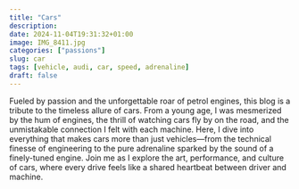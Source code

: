 ```yaml
---
title: "Cars"
description: 
date: 2024-11-04T19:31:32+01:00
image: IMG_8411.jpg
categories: ["passions"]
slug: car
tags: [vehicle, audi, car, speed, adrenaline]
draft: false
---
```


Fueled by passion and the unforgettable roar of petrol engines, this blog is a tribute to the timeless allure of cars. From a young age, I was mesmerized by the hum of engines, the thrill of watching cars fly by on the road, and the unmistakable connection I felt with each machine. Here, I dive into everything that makes cars more than just vehicles—from the technical finesse of engineering to the pure adrenaline sparked by the sound of a finely-tuned engine. Join me as I explore the art, performance, and culture of cars, where every drive feels like a shared heartbeat between driver and machine.